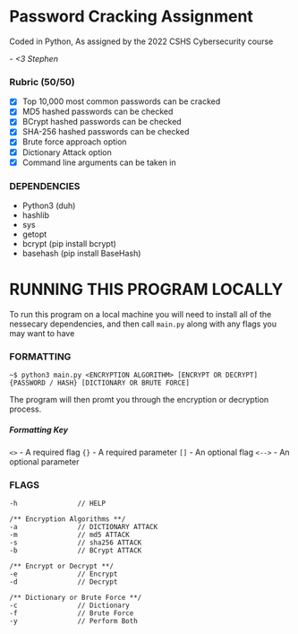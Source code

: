 # Password Cracking Assignment

Coded in Python, As assigned by the 2022 CSHS Cybersecurity course

*- <3 Stephen*
### Rubric (50/50)

- [x] Top 10,000 most common passwords can be cracked
- [x] MD5 hashed passwords can be checked
- [x] BCrypt hashed passwords can be checked
- [x] SHA-256 hashed passwords can be checked
- [x] Brute force approach option
- [x] Dictionary Attack option
- [X] Command line arguments can be taken in

### DEPENDENCIES
 - Python3 (duh)
 - hashlib
 - sys
 - getopt
 - bcrypt (pip install bcrypt)
 - basehash (pip install BaseHash)

# RUNNING THIS PROGRAM LOCALLY

To run this program on a local machine you will need to install all of the nessecary dependencies, and then call `main.py` along with any flags you may want to have

### FORMATTING

```
~$ python3 main.py <ENCRYPTION ALGORITHM> [ENCRYPT OR DECRYPT] {PASSWORD / HASH} [DICTIONARY OR BRUTE FORCE]
```
The program will then promt you through the encryption or decryption process.

##### Formatting Key
`<>` - A required flag 
`{}` - A required parameter 
`[]` - An optional flag 
`<-->` - An optional parameter 

### FLAGS

```
-h               // HELP 

/** Encryption Algorithms **/
-a               // DICTIONARY ATTACK
-m               // md5 ATTACK
-s               // sha256 ATTACK
-b               // BCrypt ATTACK

/** Encrypt or Decrypt **/
-e               // Encrypt
-d               // Decrypt

/** Dictionary or Brute Force **/
-c               // Dictionary
-f               // Brute Force
-y               // Perform Both
```
